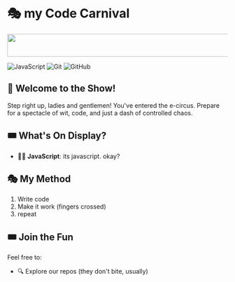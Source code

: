 # 🎭 my Code Carnival

<img
	src="https://spotify-onmy-readme.vercel.app/api/now-playing.svg"
	width="540"
	height="52"
/>

![JavaScript](https://img.shields.io/badge/JavaScript-F7DF1E?style=for-the-badge&logo=javascript&logoColor=black)
![Git](https://img.shields.io/badge/Git-F05032?style=for-the-badge&logo=git&logoColor=white)
![GitHub](https://img.shields.io/badge/GitHub-100000?style=for-the-badge&logo=github&logoColor=white)


## 🎪 Welcome to the Show!

Step right up, ladies and gentlemen! You've entered the e-circus. Prepare for a spectacle of wit, code, and just a dash of controlled chaos.

## 🎟️ What's On Display?

- 🧙‍♂️ **JavaScript**: its javascript. okay?


## 🎭 My Method

1. Write code 
2. Make it work (fingers crossed)
3. repeat

## 🎟️ Join the Fun

Feel free to:
- 🔍 Explore our repos (they don't bite, usually)

